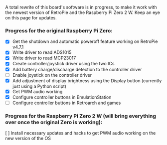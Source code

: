A total rewrite of this board's software is in progress, to make it work with the newest version of RetroPie and the Raspberry Pi Zero 2 W. Keep an eye on this page for updates.

### Progress for the original Raspberry Pi Zero:
- [x] Get the shutdown and automatic poweroff feature working on RetroPie v4.7.1
- [x] Write driver to read ADS1015
- [x] Write driver to read MCP23017
- [x] Create controller/joystick driver using the two ICs
- [x] Add battery charge/discharge detection to the controller driver
- [ ] Enable joystick on the controller driver
- [x] Add adjustment of display brightness using the Display button (currently just using a Python script)
- [x] Get PWM audio working
- [x] Configure controller buttons in EmulationStation
- [ ] Configure controller buttons in Retroarch and games

### Progress for the Raspberry Pi Zero 2 W (will bring everything over once the original Zero is working):
[ ] Install necessary updates and hacks to get PWM audio working on the new version of the OS
